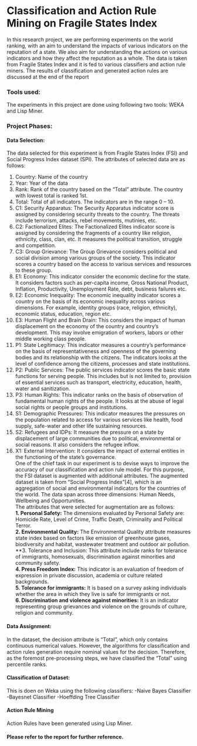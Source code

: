 # Classification and Action Rule Mining on Fragile States Index
In this research project, we are performing experiments on the world ranking, with an aim to understand the impacts of various indicators on the reputation of a state. We also aim for understanding the actions on various indicators and how they affect the reputation as a whole.
The data is taken from Fragile States Index and it is fed to various classifiers and action rule miners. The results of classification and generated action rules are discussed at the end of the report
### Tools used:
The experiments in this project are done using following two tools: WEKA and Lisp Miner.
### Project Phases:
#### Data Selection:
The data selected for this experiment is from Fragile States Index (FSI) and Social Progress Index dataset (SPI).
The attributes of selected data are as follows: <br>
1. Country: Name of the country<br>
2. Year: Year of the data<br>
3. Rank: Rank of the country based on the “Total” attribute. The country with lowest total is ranked 1st. <br>
4. Total: Total of all indicators. The indicators are in the range 0 – 10. <br>
5. C1: Security Apparatus: The Security Apparatus indicator score is assigned by considering security threats to the country. The threats include terrorism, attacks, rebel movements, mutinies, etc.<br>
6. C2: Factionalized Elites: The Factionalized Elites indicator score is assigned by considering the fragments of a country like religion, ethnicity, class, clan, etc. It measures the political transition, struggle and competition.<br>
7. C3: Group Grievance: The Group Grievance considers political and social division among various groups of the society. This indicator scores a country based on the access to various services and resources to these group.<br>
8. E1: Economy: This indicator consider the economic decline for the state. It considers factors such as per-capita income, Gross National Product, Inflation, Productivity, Unemployment Rate, debt, business failures etc. <br>
9. E2: Economic Inequality: The economic inequality indicator scores a country on the basis of its economic inequality across various dimensions. For example, identity groups (race, religion, ethnicity), economic status, education, region etc.<br>
10. E3: Human Flight and Brain Drain: This considers the impact of human displacement on the economy of the country and country’s development. This may involve emigration of workers, labors or other middle working class people.<br>
11. P1: State Legitimacy: This indicator measures a country’s performance on the basis of representativeness and openness of the governing bodies and its relationship with the citizens. The indicators looks at the level of confidence among the citizens, processes and state institutions. <br>
12. P2: Public Services: The public services indicator scores the basic state functions for serving people. This includes but is not limited to, provision of essential services such as transport, electricity, education, health, water and sanitization.<br>
13. P3: Human Rights: This indicator ranks on the basis of observation of fundamental human rights of the people. It looks at the abuse of legal social rights or people groups and institutions.<br>
14. S1: Demographic Pressures: This indicator measures the pressures on the population related to access for various services like health, food supply, safe-water and other life sustaining resources.<br>
15. S2: Refugees and IDPs: It measure the pressure on a state by displacement of large communities due to political, environmental or social reasons. It also considers the refugee inflow.<br>
16. X1: External Intervention: It considers the impact of external entities in the functioning of the state’s governance.<br>
One of the chief task in our experiment is to devise ways to improve the accuracy of our classification and action rule model. For this purpose, the FSI dataset is augmented with additional attributes. The augmented dataset is taken from “Social Progress Index”[4], which is an aggregation of social and environmental indicators for the countries of the world. The data span across three dimensions: Human Needs, Wellbeing and Opportunities.<br>
The attributes that were selected for augmentation are as follows:<br>
**1. Personal Safety:** The dimensions evaluated by Personal Safety are: Homicide Rate, Level of Crime, Traffic Death, Criminality and Political Terror. <br>
**2. Environmental Quality:** The Environmental Quality attribute measures state index based on factors like emission of greenhouse gases, biodiversity and habitat, wastewater treatment and outdoor air pollution.<br>
**3. Tolerance and Inclusion: This attribute include ranks for tolerance of immigrants, homosexuals, discrimination against minorities and community safety.<br>
**4. Press Freedom Index:** This indicator is an evaluation of freedom of expression in private discussion, academia or culture related backgrounds.<br>
**5. Tolerance for immigrants:** It is based on a survey asking individuals whether the area in which they live is safe for immigrants or not.<br>
**6. Discrimination and violence against minorities:** It is an indicator representing group grievances and violence on the grounds of culture, religion and community.
#### Data Assignment:
In the dataset, the decision attribute is “Total”, which only contains continuous numerical values. However, the algorithms for classification and action rules generation require nominal values for the decision. Therefore, as the foremost pre-processing steps, we have classified the “Total” using percentile ranks.
#### Classification of Dataset:
This is doen on Weka using the following classifiers:
-Naive Bayes Classifier
-Bayesnet Classifier
-Hoeffding Tree Classifier
#### Action Rule Mining
Action Rules have been generated using Lisp Miner.

#### Please refer to the report for further reference.
